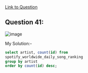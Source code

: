 [Link to Question](https://platform.stratascratch.com/coding/9992-find-artists-that-have-been-on-spotify-the-most-number-of-times?code_type=1)

## Question 41:

![image](https://user-images.githubusercontent.com/100412162/200647895-c37e94cc-8dd3-4e76-b6db-45988ba48919.png)

My Solution:-

~~~~sql
select artist, count(id) from
spotify_worldwide_daily_song_ranking
group by artist
order by count(id) desc;
~~~~

